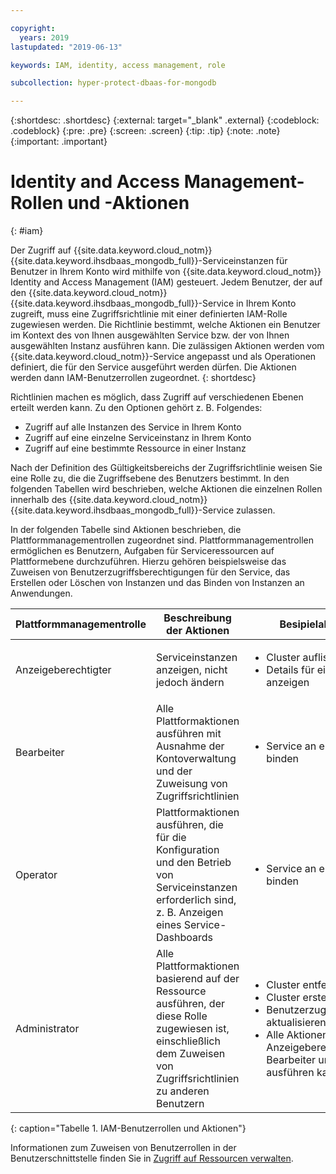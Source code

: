```yaml
---

copyright:
  years: 2019
lastupdated: "2019-06-13"

keywords: IAM, identity, access management, role

subcollection: hyper-protect-dbaas-for-mongodb

---
```


{:shortdesc: .shortdesc}
{:external: target="_blank" .external}
{:codeblock: .codeblock}
{:pre: .pre}
{:screen: .screen}
{:tip: .tip}
{:note: .note}
{:important: .important}

# Identity and Access Management-Rollen und -Aktionen
{: #iam}

Der Zugriff auf {{site.data.keyword.cloud_notm}} {{site.data.keyword.ihsdbaas_mongodb_full}}-Serviceinstanzen für Benutzer in Ihrem Konto wird mithilfe von {{site.data.keyword.cloud_notm}} Identity and Access Management (IAM) gesteuert. Jedem Benutzer, der auf den {{site.data.keyword.cloud_notm}} {{site.data.keyword.ihsdbaas_mongodb_full}}-Service in Ihrem Konto zugreift, muss eine Zugriffsrichtlinie mit einer definierten IAM-Rolle zugewiesen werden. Die Richtlinie bestimmt, welche Aktionen ein Benutzer im Kontext des von Ihnen ausgewählten Service bzw. der von Ihnen ausgewählten Instanz ausführen kann. Die zulässigen Aktionen werden vom {{site.data.keyword.cloud_notm}}-Service angepasst und als Operationen definiert, die für den Service ausgeführt werden dürfen. Die Aktionen werden dann IAM-Benutzerrollen zugeordnet.
{: shortdesc}

Richtlinien machen es möglich, dass Zugriff auf verschiedenen Ebenen erteilt werden kann. Zu den Optionen gehört z. B. Folgendes: 

* Zugriff auf alle Instanzen des Service in Ihrem Konto
* Zugriff auf eine einzelne Serviceinstanz in Ihrem Konto
* Zugriff auf eine bestimmte Ressource in einer Instanz

Nach der Definition des Gültigkeitsbereichs der Zugriffsrichtlinie weisen Sie eine Rolle zu, die die Zugriffsebene des Benutzers bestimmt. In den folgenden Tabellen wird beschrieben, welche Aktionen die einzelnen Rollen innerhalb des {{site.data.keyword.cloud_notm}} {{site.data.keyword.ihsdbaas_mongodb_full}}-Service zulassen. 

In der folgenden Tabelle sind Aktionen beschrieben, die Plattformmanagementrollen zugeordnet sind. Plattformmanagementrollen ermöglichen es Benutzern, Aufgaben für Serviceressourcen auf Plattformebene durchzuführen. Hierzu gehören beispielsweise das Zuweisen von Benutzerzugriffsberechtigungen für den Service, das Erstellen oder Löschen von Instanzen und das Binden von Instanzen an Anwendungen. 

|Plattformmanagementrolle|Beschreibung der Aktionen|Besipielaktionen                                              |
|------------------------|----------------------|----------------------------------------------------------------|
|Anzeigeberechtigter     |Serviceinstanzen anzeigen, nicht jedoch ändern |<ul><li>Cluster auflisten</li><li>Details für einen Cluster anzeigen</li></ul>|
|Bearbeiter              | Alle Plattformaktionen ausführen mit Ausnahme der Kontoverwaltung und der Zuweisung von Zugriffsrichtlinien |<ul><li>Service an einen Cluster binden</li></ul>|
|Operator                | Plattformaktionen ausführen, die für die Konfiguration und den Betrieb von Serviceinstanzen erforderlich sind, z. B. Anzeigen eines Service-Dashboards |<ul><li>Service an einen Cluster binden</li></ul>|
|Administrator           | Alle Plattformaktionen basierend auf der Ressource ausführen, der diese Rolle zugewiesen ist, einschließlich dem Zuweisen von Zugriffsrichtlinien zu anderen Benutzern |<ul><li>Cluster entfernen</li><li>Cluster erstellen</li><li>Benutzerzugriffsrichtlinien aktualisieren</li><li>Alle Aktionen, die ein Anzeigeberechtigter, Bearbeiter und Operator ausführen kann</li></ul>|
{: caption="Tabelle 1. IAM-Benutzerrollen und Aktionen"}


Informationen zum Zuweisen von Benutzerrollen in der Benutzerschnittstelle finden Sie in [Zugriff auf Ressourcen verwalten](/docs/iam?topic=iam-iammanidaccser#iammanidaccser).
